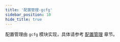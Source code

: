 ```yaml
---
title: '配置管理-gcfg'
sidebar_position: 10
hide_title: true
---
```


配置管理由 `gcfg` 模块实现，具体请参考 [配置管理](../../1-核心组件-重点/3-配置管理/3-配置管理.md) 章节。